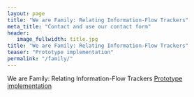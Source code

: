 ```yaml
---
layout: page
title: "We are Family: Relating Information-Flow Trackers"
meta_title: "Contact and use our contact form"
header:
   image_fullwidth: title.jpg
title: "We are Family: Relating Information-Flow Trackers"
teaser: "Prototype implementation"
permalink: "/family/"
---
```

We are Family: Relating Information-Flow Trackers 
[Prototype implementation](/research/group/security/publications/2017/family/implementation.tar.xz)

